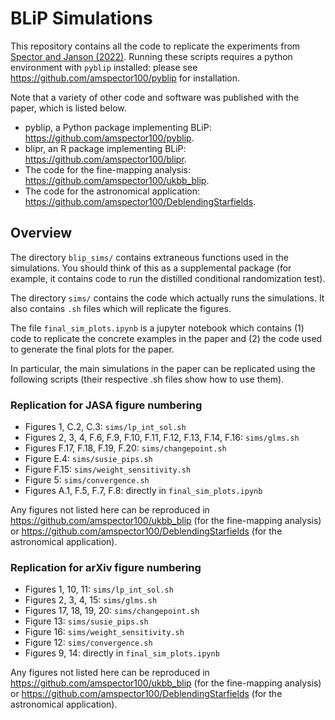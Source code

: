 # BLiP Simulations

This repository contains all the code to replicate the experiments from [Spector and Janson (2022)](https://arxiv.org/pdf/2203.17208.pdf). Running these scripts requires a python environment with ``pyblip`` installed: please see https://github.com/amspector100/pyblip for installation.

Note that a variety of other code and software was published with the paper, which is listed below.

- pyblip, a Python package implementing BLiP: https://github.com/amspector100/pyblip.
- blipr, an R package implementing BLiP: https://github.com/amspector100/blipr.
- The code for the fine-mapping analysis: https://github.com/amspector100/ukbb_blip.
- The code for the astronomical application: https://github.com/amspector100/DeblendingStarfields.

## Overview

The directory ``blip_sims/`` contains extraneous functions used in the simulations. You should think of this as a supplemental package (for example, it contains code to run the distilled conditional randomization test).

The directory ``sims/`` contains the code which actually runs the simulations. It also contains ``.sh`` files which will replicate the figures.

The file ``final_sim_plots.ipynb`` is a jupyter notebook which contains (1) code to replicate the concrete examples in the paper and (2) the code used to generate the final plots for the paper. 

In particular, the main simulations in the paper can be replicated using the following scripts (their respective .sh files show how to use them). 

### Replication for JASA figure numbering

- Figures 1, C.2, C.3: ``sims/lp_int_sol.sh``
- Figures 2, 3, 4, F.6, F.9, F.10, F.11, F.12, F.13, F.14, F.16: ``sims/glms.sh``
- Figures F.17, F.18, F.19, F.20: ``sims/changepoint.sh``
- Figure E.4: ``sims/susie_pips.sh``
- Figure F.15: ``sims/weight_sensitivity.sh``
- Figure 5: ``sims/convergence.sh``
- Figures A.1, F.5, F.7, F.8: directly in ``final_sim_plots.ipynb``

Any figures not listed here can be reproduced in https://github.com/amspector100/ukbb_blip (for the fine-mapping analysis) or https://github.com/amspector100/DeblendingStarfields (for the astronomical application).

### Replication for arXiv figure numbering

- Figures 1, 10, 11: ``sims/lp_int_sol.sh``
- Figures 2, 3, 4, 15: ``sims/glms.sh``
- Figures 17, 18, 19, 20: ``sims/changepoint.sh``
- Figure 13: ``sims/susie_pips.sh``
- Figure 16: ``sims/weight_sensitivity.sh``
- Figure 12: ``sims/convergence.sh``
- Figures 9, 14: directly in ``final_sim_plots.ipynb``

Any figures not listed here can be reproduced in https://github.com/amspector100/ukbb_blip (for the fine-mapping analysis) or https://github.com/amspector100/DeblendingStarfields (for the astronomical application).